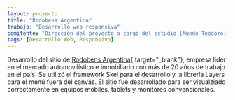 ```yaml
---
layout: proyecto
title: "Rodobens Argentina"
trabajo: "Desarrollo web responsiva"
comitente: "Dirección del proyecto a cargo del estudio [Mundo Teodoro](http://mundoteodoro.com)."
tags: [Desarrollo Web, Responsivo]
---
```


Desarrollo del sitio de [Rodobens Argentina](www.rodobens.com.ar){:target="_blank"}, empresa lider en el mercado automovilístico e inmobiliario con más de 20 años de trabajo en el país.
Se utilizó el framework Skel para el desarrollo y la librería Layers para el menú fuera del canvas.
El sitio fue desarrollado para ser visualziado correctamente en equipos móbiles, tablets y monitores convencionales.
